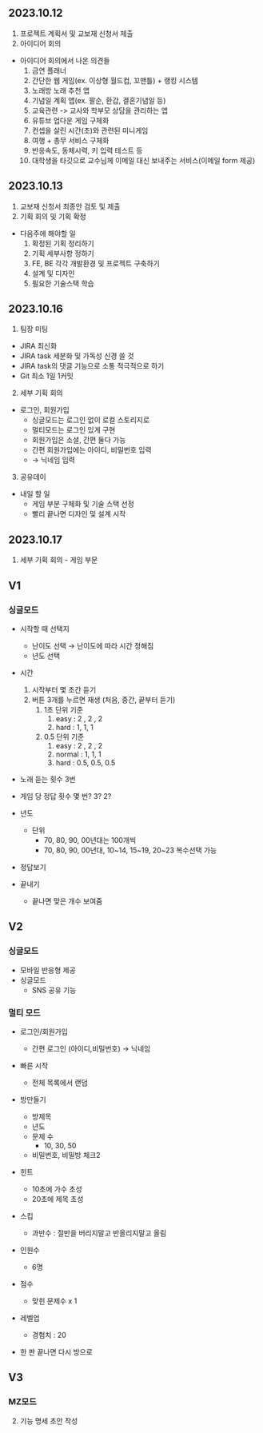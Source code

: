 ## 2023.10.12

1. 프로젝트 계획서 및 교보재 신청서 제출
2. 아이디어 회의

- 아이디어 회의에서 나온 의견들
  1. 금연 플래너
  2. 간단한 웹 게임(ex. 이상형 월드컵, 꼬맨틀) + 랭킹 시스템
  3. 노래방 노래 추천 앱
  4. 기념일 계획 앱(ex. 팔순, 환갑, 결혼기념일 등)
  5. 교육관련 -> 교사와 학부모 상담을 관리하는 앱
  6. 유튜브 업다운 게임 구체화
  7. 컨셉을 살린 시간(초)와 관련된 미니게임
  8. 여행 + 총무 서비스 구체화
  9. 반응속도, 동체시력, 키 입력 테스트 등
  10. 대학생을 타깃으로 교수님께 이메일 대신 보내주는 서비스(이메일 form 제공)

## 2023.10.13

1. 교보재 신청서 최종안 검토 및 제출
2. 기획 회의 및 기획 확정

- 다음주에 해야할 일
  1. 확정된 기획 정리하기
  2. 기획 세부사항 정하기
  3. FE, BE 각각 개발환경 및 프로젝트 구축하기
  4. 설계 및 디자인
  5. 필요한 기술스택 학습

## 2023.10.16

1. 팀장 미팅

- JIRA 최신화
- JIRA task 세분화 및 가독성 신경 쓸 것
- JIRA task의 댓글 기능으로 소통 적극적으로 하기
- Git 최소 1일 1커밋

2. 세부 기획 회의

- 로그인, 회원가입
  - 싱글모드는 로그인 없이 로컬 스토리지로
  - 멀티모드는 로그인 있게 구현
  - 회원가입은 소셜, 간편 둘다 가능
  - 간편 회원가입에는 아이디, 비밀번호 입력
  - → 닉네임 입력

3. 공유데이

- 내일 할 일
  - 게임 부분 구체화 및 기술 스택 선정
  - 빨리 끝나면 디자인 및 설계 시작

## 2023.10.17

1. 세부 기획 회의 - 게임 부문

## V1

### 싱글모드

- 시작할 때 선택지
  - 난이도 선택 → 난이도에 따라 시간 정해짐
  - 년도 선택
- 시간

  1. 시작부터 몇 초간 듣기
  2. 버튼 3개를 누르면 재생 (처음, 중간, 끝부터 듣기)
     1. 1초 단위 기준
        1. easy : 2 , 2 , 2
        2. hard : 1, 1, 1
     2. 0.5 단위 기준
        1. easy : 2 , 2 , 2
        2. normal : 1, 1, 1
        3. hard : 0.5, 0.5, 0.5

- 노래 듣는 횟수 3번
- 게임 당 정답 횟수 몇 번? 3? 2?

- 년도

  - 단위
    - 70, 80, 90, 00년대는 100개씩
    - 70, 80, 90, 00년대, 10~14, 15~19, 20~23 복수선택 가능

- 정답보기
- 끝내기
  - 끝나면 맞은 개수 보여줌

## V2

### 싱글모드

- 모바일 반응형 제공
- 싱글모드
  - SNS 공유 기능

### 멀티 모드

- 로그인/회원가입
  - 간편 로그인 (아이디,비밀번호) → 닉네임
- 빠른 시작
  - 전체 목록에서 랜덤
- 방만들기

  - 방제목
  - 년도
  - 문제 수
    - 10, 30, 50
  - 비밀번호, 비밀방 체크2

- 힌트
  - 10초에 가수 초성
  - 20초에 제목 초성
- 스킵
  - 과반수 : 절반을 버리지말고 반올리지말고 올림
- 인원수
  - 6명
- 점수
  - 맞힌 문제수 x 1
- 레벨업
  - 경험치 : 20
- 한 판 끝나면 다시 방으로

## V3

### MZ모드

2. 기능 명세 초안 작성
